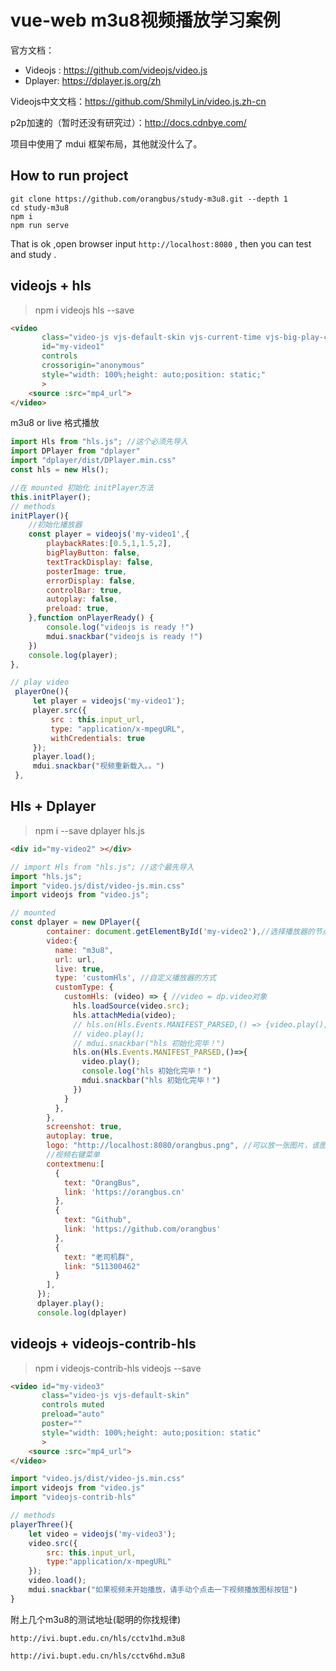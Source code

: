 # vue-web m3u8视频播放学习案例

官方文档：

- Videojs : <https://github.com/videojs/video.js>
- Dplayer:  <https://dplayer.js.org/zh>

Videojs中文文档：https://github.com/ShmilyLin/video.js.zh-cn

p2p加速的（暂时还没有研究过）：http://docs.cdnbye.com/

项目中使用了 mdui 框架布局，其他就没什么了。

## How to run project

```
git clone https://github.com/orangbus/study-m3u8.git --depth 1
cd study-m3u8
npm i
npm run serve
```

That is ok ,open browser input `http://localhost:8080` ,  then you can test and study .

## videojs + hls

> npm i videojs hls --save

```html
<video
       class="video-js vjs-default-skin vjs-current-time vjs-big-play-centered"
       id="my-video1"
       controls
       crossorigin="anonymous"
       style="width: 100%;height: auto;position: static;"
       >
    <source :src="mp4_url">
</video>
```

m3u8 or live 格式播放

```js
import Hls from "hls.js"; //这个必须先导入
import DPlayer from "dplayer"
import "dplayer/dist/DPlayer.min.css"
const hls = new Hls();
```

```js
//在 mounted 初始化 initPlayer方法
this.initPlayer();
// methods
initPlayer(){
    //初始化播放器
    const player = videojs('my-video1',{
        playbackRates:[0.5,1,1.5,2],
        bigPlayButton: false,
        textTrackDisplay: false,
        posterImage: true,
        errorDisplay: false,
        controlBar: true,
        autoplay: false,
        preload: true,
    },function onPlayerReady() {
        console.log("videojs is ready !")
        mdui.snackbar("videojs is ready !")
    })
    console.log(player);
},

```

```js
// play video
 playerOne(){
     let player = videojs('my-video1');
     player.src({
         src : this.input_url,
         type: "application/x-mpegURL",
         withCredentials: true
     });
     player.load();
     mdui.snackbar("视频重新载入。。")
 },
```

## Hls + Dplayer

> npm i --save dplayer hls.js

```html
<div id="my-video2" ></div>
```

```js
// import Hls from "hls.js"; //这个最先导入
import "hls.js";
import "video.js/dist/video-js.min.css"
import videojs from "video.js";
```

```js
// mounted
const dplayer = new DPlayer({
        container: document.getElementById('my-video2'),//选择播放器的节点
        video:{
          name: "m3u8",
          url: url,
          live: true,
          type: 'customHls', //自定义播放器的方式
          customType: {
            customHls: (video) => { //video = dp.video对象
              hls.loadSource(video.src);
              hls.attachMedia(video);
              // hls.on(Hls.Events.MANIFEST_PARSED,() => {video.play();}) //可以直接这样写，但是为了调试方便
              // video.play();
              // mdui.snackbar("hls 初始化完毕！")
              hls.on(Hls.Events.MANIFEST_PARSED,()=>{
                video.play();
                console.log("hls 初始化完毕！")
                mdui.snackbar("hls 初始化完毕！")
              })
            }
          },
        },
        screenshot: true,
        autoplay: true,
        logo: "http://localhost:8080/orangbus.png", //可以放一张图片，该图片会在视频右上方显示
        //视频右键菜单
        contextmenu:[
          {
            text: "OrangBus",
            link: 'https://orangbus.cn'
          },
          {
            text: "Github",
            link: 'https://github.com/orangbus'
          },
          {
            text: "老司机群",
            link: "511300462"
          }
        ],
      });
      dplayer.play();
      console.log(dplayer)
```

## videojs + videojs-contrib-hls

>  npm i videojs-contrib-hls videojs --save

```html
<video id="my-video3"
       class="video-js vjs-default-skin"
       controls muted
       preload="auto"
       poster=""
       style="width: 100%;height: auto;position: static"
       >
    <source :src="mp4_url">
</video>
```

```js
import "video.js/dist/video-js.min.css"
import videojs from "video.js" 
import "videojs-contrib-hls"
```

```js
// methods
playerThree(){
    let video = videojs('my-video3');
    video.src({
        src: this.input_url,
        type:"application/x-mpegURL"
    });
    video.load();
    mdui.snackbar("如果视频未开始播放，请手动个点击一下视频播放图标按钮")
}
```

附上几个m3u8的测试地址(聪明的你找规律)

```
http://ivi.bupt.edu.cn/hls/cctv1hd.m3u8

http://ivi.bupt.edu.cn/hls/cctv6hd.m3u8
```

